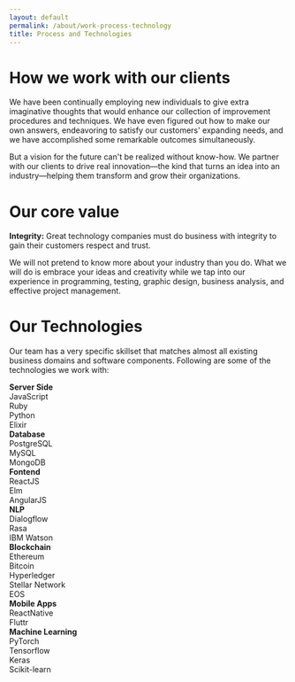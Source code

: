 ```yaml
---
layout: default
permalink: /about/work-process-technology
title: Process and Technologies
---
```


# How we work with our clients

<p class="ui text">We have been continually employing new individuals to give extra imaginative thoughts that would enhance our collection of improvement procedures and techniques. We have even figured out how to make our own answers, endeavoring to satisfy our customers' expanding needs, and we have accomplished some remarkable outcomes simultaneously.</p>

<p class="ui text">But a vision for the future can't be realized without know-how. We partner with our clients to drive real innovation—the kind that turns an idea into an industry—helping them transform and grow their organizations.</p>

# Our core value

<p class="ui text"><b>Integrity:</b> Great technology companies must do business with integrity to gain their customers respect and trust.</p>

<p class="ui text">We will not pretend to know more about your industry than you do. What we will do is embrace your ideas and creativity while we tap into our experience in programming, testing, graphic design, business analysis, and effective project management.</p>

# Our Technologies

<p class="ui text">Our team has a very specific skillset that matches almost all existing business domains and software components. Following are some of the technologies we work with:</p>

<div class="ui hidden divider"></div>

<div class="ui stackable grid text">
  <div class="four wide column">
    <b class="callout">Server Side</b>
    <div class="ui list">
      <div class="item">JavaScript</div>
      <div class="item">Ruby</div>
      <div class="item">Python</div>
      <div class="item">Elixir</div>
    </div>
  </div>
  <div class="four wide column">
    <b class="callout">Database</b>
    <div class="ui list">
      <div class="item">PostgreSQL</div>
      <div class="item">MySQL</div>
      <div class="item">MongoDB</div>
    </div>
  </div>
  <div class="four wide column">
    <b class="callout">Fontend</b>
    <div class="ui list">
      <div class="item">ReactJS</div>
      <div class="item">Elm</div>
      <div class="item">AngularJS</div>
    </div>
  </div>
  <div class="four wide column">
    <b class="callout">NLP</b>
    <div class="ui list">
      <div class="item">Dialogflow</div>
      <div class="item">Rasa</div>
      <div class="item">IBM Watson</div>
    </div>
  </div>
  <div class="four wide column">
    <b class="callout">Blockchain</b>
    <div class="ui list">
      <div class="item">Ethereum</div>
      <div class="item">Bitcoin</div>
      <div class="item">Hyperledger</div>
      <div class="item">Stellar Network</div>
      <div class="item">EOS</div>
    </div>
  </div>
  <div class="four wide column">
    <b class="callout">Mobile Apps</b>
    <div class="ui list">
      <div class="item">ReactNative</div>
      <div class="item">Fluttr</div>
    </div>
  </div>
  <div class="four wide column">
    <b class="callout">Machine Learning</b>
    <div class="ui list">
      <div class="item">PyTorch</div>
      <div class="item">Tensorflow</div>
      <div class="item">Keras</div>
      <div class="item">Scikit-learn</div>
    </div>
  </div>
</div>
